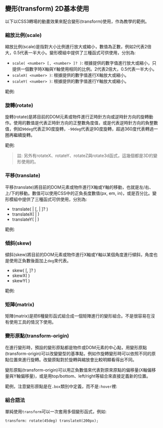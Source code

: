 ## 變形(transform) 2D基本使用

以下以CSS3轉場的動畫效果來配合變形(transform)使用，作為教學的範例。

### 縮放比例(scale)

縮放比例(scale)是指對大小比例進行放大或縮小，數值為正數，例如2代表2倍大，0.5代表一半大小。變形模組中提供了三種函式可供使用，分別為:

- `scale( <number> [, <number> ]? )`: 根據提供的數字值進行放大或縮小，只提供一個數字時X軸與Y軸使用相同的比例。2代表2倍大，0.5代表一半大小。
- `scaleX( <number> )`: 根據提供的數字值進行X軸放大或縮小。
- `scaleY( <number> )`: 根據提供的數字值進行Y軸放大或縮小。

範例:

[](codepen://eyesofkids/xEKOWa)

### 旋轉(rotate)

旋轉(rotate)是將目前的DOM元素或物件進行正時針方向或逆時針方向的旋轉動作。使用的數值是代表正時針方向的正整數角度值，或是代表逆時針方向的負整數值，例如`90deg`代表正90度旋轉，`-90deg`代表逆90度旋轉，超過360度代表轉過一圈再繼續旋轉。

範例:

[](codepen://eyesofkids/jrNAXw)

> 註: 另外有rotateX、rotateY、rotateZ與rotate3d函式，這幾個都是3D的變形使用的。

### 平移(translate)

平移(translate)將目前的DOM元素或物件進行X軸或Y軸的移動，也就是左/右、上/下的移動。數值可以使用CSS中的正負長度數值(px, em, in)，或是百分比。變形模組中提供了三種函式可供使用，分別為:

- translate( <length> | <percentage> [, <length> | <percentage> ]? )
- translateX( <length> | <percentage> )
- translateY( <length> | <percentage> )

範例:

[](codepen://eyesofkids/ORLXGX)


### 傾斜(skew)

傾斜(skew)將目前的DOM元素或物件進行X軸或Y軸以某個角度進行傾斜，角度也是使用正負數後面加上`deg`來代表。

- skew( <angle> [, <angle> ]? )
- skewX( <angle> )
- skewY( <angle> )

範例:

[](codepen://eyesofkids/QKLEZr)

### 矩陣(matrix)

矩陣(matrix)是把6種變形函式組合成一個矩陣進行的變形組合。不是很容易在沒有使用工具的情況下使用。

### 變形原點(transform-origin)

在進行變形時，預設的變形原點都是物件或DOM元素的中心點，用變形原點(transform-origin)可以改變變型的基準點，例如作旋轉變形時可以依照不同的原點位置來進行旋轉。改變原點對於旋轉與縮放會比較明顯看得出不同。

變形原點(transform-origin)可以用正負數值來代表對原來原點的偏移量(X軸偏移量與Y軸偏移量)，或是用top/bottom、left/right等組合來直接定義新的位置。

範例，注意變形原點是在`.box`類別中定義，而不是`:hover`裡:

[](codepen://eyesofkids/YGKGXP)

### 組合語法

單純使用`transform`可以一次套用多個變形函式，例如:

```
transform: rotate(45deg) translateX(200px);
```
